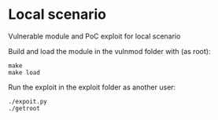 Local scenario
===============

Vulnerable module and PoC exploit for local scenario

Build and load the module in the vulnmod folder with (as root):
```
make
make load
```

Run the exploit in the exploit folder as another user:
```
./expoit.py
./getroot
```
